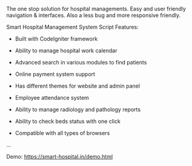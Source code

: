 The one stop solution for hospital managements. Easy and user friendly navigation & interfaces. Also a less bug and more responsive friendly.

Smart Hospital Management System Script Features:

- Built with CodeIgniter framework

- Ability to manage hospital work calendar

- Advanced search in various modules to find patients

- Online payment system support

- Has different themes for website and admin panel

- Employee attendance system

- Ability to manage radiology and pathology reports

- Ability to check beds status with one click

- Compatible with all types of browsers

...

Demo:
https://smart-hospital.in/demo.html
